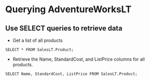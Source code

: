 # Querying AdventureWorksLT

## Use SELECT queries to retrieve data
* Get a list of all products

`SELECT * FROM SalesLT.Product;`


* Retrieve the Name, StandardCost, and ListPrice columns for all products.

`SELECT Name, StandardCost, ListPrice FROM SalesLT.Product;`
